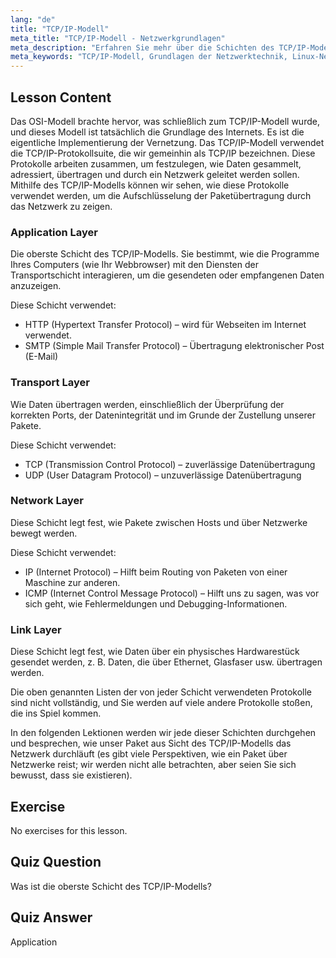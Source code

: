 ```yaml
---
lang: "de"
title: "TCP/IP-Modell"
meta_title: "TCP/IP-Modell - Netzwerkgrundlagen"
meta_description: "Erfahren Sie mehr über die Schichten des TCP/IP-Modells: Anwendung, Transport, Netzwerk und Verbindung. Verstehen Sie, wie Daten über Netzwerke übertragen werden. Beginnen Sie Ihre Reise in die Linux-Netzwerktechnik!"
meta_keywords: "TCP/IP-Modell, Grundlagen der Netzwerktechnik, Linux-Netzwerktechnik, TCP, IP, Anfänger-Tutorial, Netzwerkschichten, Leitfaden"
---
```


## Lesson Content

Das OSI-Modell brachte hervor, was schließlich zum TCP/IP-Modell wurde, und dieses Modell ist tatsächlich die Grundlage des Internets. Es ist die eigentliche Implementierung der Vernetzung. Das TCP/IP-Modell verwendet die TCP/IP-Protokollsuite, die wir gemeinhin als TCP/IP bezeichnen. Diese Protokolle arbeiten zusammen, um festzulegen, wie Daten gesammelt, adressiert, übertragen und durch ein Netzwerk geleitet werden sollen. Mithilfe des TCP/IP-Modells können wir sehen, wie diese Protokolle verwendet werden, um die Aufschlüsselung der Paketübertragung durch das Netzwerk zu zeigen.

### Application Layer

Die oberste Schicht des TCP/IP-Modells. Sie bestimmt, wie die Programme Ihres Computers (wie Ihr Webbrowser) mit den Diensten der Transportschicht interagieren, um die gesendeten oder empfangenen Daten anzuzeigen.

Diese Schicht verwendet:

- HTTP (Hypertext Transfer Protocol) – wird für Webseiten im Internet verwendet.
- SMTP (Simple Mail Transfer Protocol) – Übertragung elektronischer Post (E-Mail)

### Transport Layer

Wie Daten übertragen werden, einschließlich der Überprüfung der korrekten Ports, der Datenintegrität und im Grunde der Zustellung unserer Pakete.

Diese Schicht verwendet:

- TCP (Transmission Control Protocol) – zuverlässige Datenübertragung
- UDP (User Datagram Protocol) – unzuverlässige Datenübertragung

### Network Layer

Diese Schicht legt fest, wie Pakete zwischen Hosts und über Netzwerke bewegt werden.

Diese Schicht verwendet:

- IP (Internet Protocol) – Hilft beim Routing von Paketen von einer Maschine zur anderen.
- ICMP (Internet Control Message Protocol) – Hilft uns zu sagen, was vor sich geht, wie Fehlermeldungen und Debugging-Informationen.

### Link Layer

Diese Schicht legt fest, wie Daten über ein physisches Hardwarestück gesendet werden, z. B. Daten, die über Ethernet, Glasfaser usw. übertragen werden.

Die oben genannten Listen der von jeder Schicht verwendeten Protokolle sind nicht vollständig, und Sie werden auf viele andere Protokolle stoßen, die ins Spiel kommen.

In den folgenden Lektionen werden wir jede dieser Schichten durchgehen und besprechen, wie unser Paket aus Sicht des TCP/IP-Modells das Netzwerk durchläuft (es gibt viele Perspektiven, wie ein Paket über Netzwerke reist; wir werden nicht alle betrachten, aber seien Sie sich bewusst, dass sie existieren).

## Exercise

No exercises for this lesson.

## Quiz Question

Was ist die oberste Schicht des TCP/IP-Modells?

## Quiz Answer

Application
